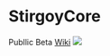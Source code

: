# StirgoyCore
Publlic Beta
[Wiki](http://stirgoy.esy.es/doku.php?id=addons:wiki:stirgoycore)
[![](http://stirgoy.esy.es/pic/stirgoycore.png)](http://stirgoy.esy.es/doku.php?id=addons:wiki:stirgoycore)

